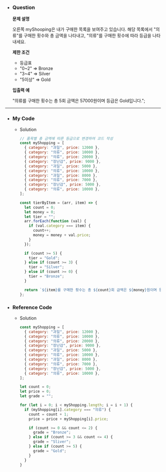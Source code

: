 - ### Question

  **문제 설명**

  오른쪽 myShooping은 내가 구매한 목록을 보여주고 있습니다.
  해당 목록에서 "의류"를 구매한 횟수와 총 금액을 나타내고,
  "의류"를 구매한 횟수에 따라 등급을 나타내세요.

  **제한 조건**

  - 등급표
  - "0~2" ⇒ Bronze
  - "3~4" ⇒ Silver
  - "5이상" ⇒ Gold

  **입출력 예**

  "의류를 구매한 횟수는 총 5회 금액은 57000원이며 등급은 Gold입니다.";

---

- ### My Code

  - Solution

    ```jsx
    // 품목별 총 금액에 따른 등급으로 변경하여 코드 작성
    const myShopping = [
      { category: "과일", price: 12000 },
      { category: "의류", price: 10000 },
      { category: "의류", price: 20000 },
      { category: "장난감", price: 9000 },
      { category: "과일", price: 5000 },
      { category: "의류", price: 10000 },
      { category: "과일", price: 8000 },
      { category: "의류", price: 7000 },
      { category: "장난감", price: 5000 },
      { category: "의류", price: 10000 },
    ];

    const tierByItem = (arr, item) => {
      let count = 0;
      let money = 0;
      let tier = "";
      arr.forEach(function (val) {
        if (val.category === item) {
          count++;
          money = money + val.price;
        }
      });

      if (count >= 5) {
        tier = "Gold";
      } else if (count >= 3) {
        tier = "Silver";
      } else if (count >= 0) {
        tier = "Bronze";
      }

      return `${item}를 구매한 횟수는 총 ${count}회 금액은 ${money}원이며 등급은 ${tier}입니다.`;
    };
    ```

- ### Reference Code

  - Solution

    ```jsx
    const myShopping = [
      { category: "과일", price: 12000 },
      { category: "의류", price: 10000 },
      { category: "의류", price: 20000 },
      { category: "장난감", price: 9000 },
      { category: "과일", price: 5000 },
      { category: "의류", price: 10000 },
      { category: "과일", price: 8000 },
      { category: "의류", price: 7000 },
      { category: "장난감", price: 5000 },
      { category: "의류", price: 10000 },
    ];

    let count = 0;
    let price = 0;
    let grade = "";

    for (let i = 0; i < myShopping.length; i = i + 1) {
      if (myShopping[i].category === "의류") {
        count = count + 1;
        price = price + myShopping[i].price;

        if (count >= 0 && count <= 2) {
          grade = "Bronze";
        } else if (count >= 3 && count <= 4) {
          grade = "Sliver";
        } else if (count >= 5) {
          grade = "Gold";
        }
      }
    }
    ```
